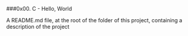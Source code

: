 ###0x00. C - Hello, World

A README.md file, at the root of the folder of this project, containing a description of the project
